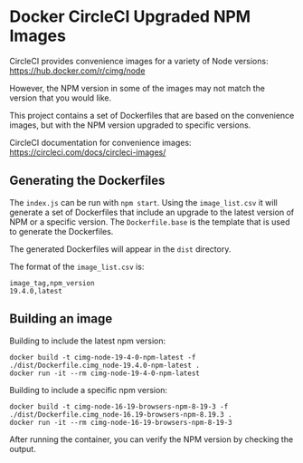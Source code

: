 # Docker CircleCI Upgraded NPM Images

CircleCI provides convenience images for a variety of Node versions: https://hub.docker.com/r/cimg/node

However, the NPM version in some of the images may not match the version that you would like.

This project contains a set of Dockerfiles that are based on the convenience images, but with the NPM version upgraded to specific versions.

CircleCI documentation for convenience images: https://circleci.com/docs/circleci-images/

## Generating the Dockerfiles

The `index.js` can be run with `npm start`. Using the `image_list.csv` it will generate a set of Dockerfiles that include an upgrade to the latest version of NPM or a specific version. The `Dockerfile.base` is the template that is used to generate the Dockerfiles.

The generated Dockerfiles will appear in the `dist` directory.

The format of the `image_list.csv` is:

```csv
image_tag,npm_version
19.4.0,latest
```

## Building an image

Building to include the latest npm version:

```shell
docker build -t cimg-node-19-4-0-npm-latest -f ./dist/Dockerfile.cimg_node-19.4.0-npm-latest .
docker run -it --rm cimg-node-19-4-0-npm-latest
```

Building to include a specific npm version:

```shell
docker build -t cimg-node-16-19-browsers-npm-8-19-3 -f ./dist/Dockerfile.cimg_node-16.19-browsers-npm-8.19.3 .
docker run -it --rm cimg-node-16-19-browsers-npm-8-19-3
```

After running the container, you can verify the NPM version by checking the output.
